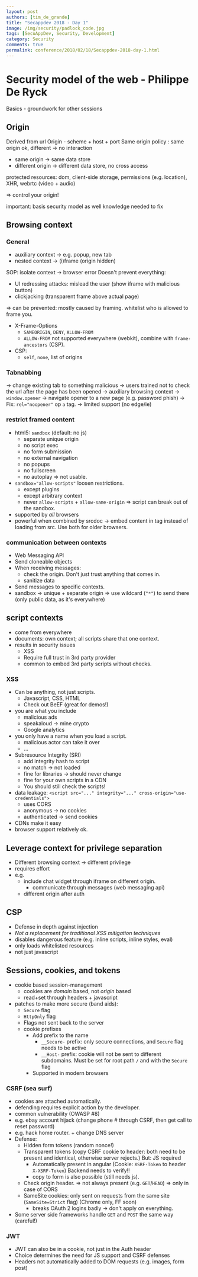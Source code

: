 ```yaml
---
layout: post
authors: [tim_de_grande]
title: "Secappdev 2018 - Day 1"
image: /img/security/padlock_code.jpg
tags: [SecuAppDev, Security, Development]
category: Security
comments: true
permalink: conference/2018/02/18/Secappdev-2018-day-1.html
---
```


# Security model of the web - Philippe De Ryck

Basics - groundwork for other sessions

## Origin
Derived from url
Origin - scheme + host + port
Same origin policy : same origin ok, different -> no interaction
* same origin -> same data store
* different origin -> different data store, no cross access

protected resources:
dom, client-side storage, permissions (e.g. location), XHR, webrtc (video + audio)

=> control your origin!

important: basis security model as well  knowledge needed to fix


## Browsing context

### General
* auxiliary context -> e.g. popup, new tab
* nested context -> (i)frame (origin hidden)

SOP: isolate context -> browser error
Doesn't prevent everything:
* UI redressing attacks: mislead the user (show iframe with malicious button)
* clickjacking (transparent frame above actual page)

=> can be prevented: mostly caused by framing.
whitelist who is allowed to frame you.
* X-Frame-Options
    * `SAMEORIGIN`, `DENY`, `ALLOW-FROM`
    * `ALLOW-FROM` not supported everywhere (webkit), combine with `frame-ancestors` (CSP).
* CSP:
    * `self`, `none`, list of origins
    
### Tabnabbing
-> change existing tab to something malicious
-> users trained not to check the url after the page has been opened
-> auxiliary browsing context -> `window.opener` -> navigate opener to a new page (e.g. password phish)
-> Fix: `rel="noopener"` op `a` tag.
-> limited support (no edge/ie) 

### restrict framed content
- html5: `sandbox` (default: no js)
    - separate unique origin 
    - no script exec
    - no form submission
    - no external navigation
    - no popups
    - no fullscreen
    - no autoplay
    => not usable.
- `sandbox="allow-scripts"` loosen restrictions.
    - except plugins
    - except arbitrary context
    - never `allow-scripts` + `allow-same-origin` => script can break out of the sandbox.
- supported by *all* browsers
- powerful when combined by srcdoc
    -> embed content in tag instead of loading from src. Use both for older browsers.

### communication between contexts
- Web Messaging API
- Send cloneable objects
- When receiving messages: 
    - check the origin. Don't just trust anything that comes in.
    - sanitize data
- Send messages to specific contexts.
- sandbox -> unique + separate origin => use wildcard (`"*"`) to send there (only public data, as it's everywhere)

## script contexts
- come from everywhere
- documents: own context; all scripts share that one context.
- results in security issues
    - XSS
    - Require full trust in 3rd party provider
    - common to embed 3rd party scripts without checks.
### XSS
- Can be anything, not just scripts.
    - Javascript, CSS, HTML
    - Check out BeEF (great for demos!)
- you are what you include
    - malicious ads
    - speakaloud -> mine crypto
    - Google analytics
- you only have a name when you load a script.
    - malicious actor can take it over
    - ...
- Subresource Integrity (SRI)
    - add integrity hash to script
    - no match -> not loaded
    - fine for libraries -> should never change
    - fine for your own scripts in a CDN
    - You should still check the scripts!
- data leakage: `<script src="..." integrity="..." cross-origin="use-credentials">`
    - uses CORS
    - anonymous -> no cookies
    - authenticated -> send cookies
- CDNs make it easy
- browser support relatively ok.

## Leverage context for privilege separation
- Different browsing context -> different privilege
- requires effort
- e.g. 
    - include chat widget through iframe on different origin.
        - communicate through messages (web messaging api)
    - different origin after auth

## CSP
- Defense in depth against injection
- _Not a replacement for traditional XSS mitigation techniques_
- disables dangerous feature (e.g. inline scripts, inline styles, eval)
- only loads whitelisted resources
- not just javascript

## Sessions, cookies, and tokens
- cookie based session-management
    - cookies are *domain* based, not *origin* based
    - read+set through headers + javascript
- patches to make more secure (band aids):
    - `Secure` flag
    - `HttpOnly` flag
    - Flags not sent back to the server
    - cookie prefixes
        - Add prefix to the name
            - `__Secure-` prefix: only secure connections, and `Secure` flag needs to be active
            - `__Host-` prefix: cookie will not be sent to different subdomains. Must be set for root path `/` and with the `Secure` flag
        - Supported in modern browsers
        
### CSRF (sea surf)
- cookies are attached automatically.
- defending requires explicit action by the developer.
- common vulnerability (OWASP #8)
- e.g. ebay account hijack (change phone # through CSRF, then get call to reset password)
- e.g. hack home router. + change DNS server
- Defense:
    - Hidden form tokens (random nonce!)
    - Transparent tokens (copy CSRF cookie to header: both need to be present and identical, otherwise server rejects.) But: JS required
        - Automatically present in angular (Cookie: `XSRF-Token`  to header `X-XSRF-Token`) Backend needs to verify!!
        - copy to form is also possible (still needs js).
    -  Check origin header. => not always present (e.g. `GET`/`HEAD`) => only in case of CORS
    - SameSite cookies: only sent on requests from the same site (`SameSite=Strict` flag) (Chrome only, FF soon)
        - breaks OAuth 2 logins badly -> don't apply on everything.
- Some server side frameworks handle `GET` and `POST` the same way (careful!)

### JWT
- JWT can also be in a cookie, not just in the Auth header
- Choice determines the need for JS support and CSRF defenses
- Headers not automatically added to DOM requests (e.g. images, form post)

